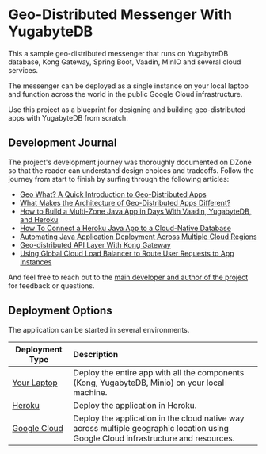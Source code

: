 # Geo-Distributed Messenger With YugabyteDB

This a sample geo-distributed messenger that runs on YugabyteDB database, Kong Gateway, Spring Boot, Vaadin, MinIO and several cloud services.   

The messenger can be deployed as a single instance on your local laptop and function across the world in the public Google Cloud infrastructure.

Use this project as a blueprint for designing and building geo-distributed apps with YugabyteDB from scratch.

## Development Journal

The project's development journey was thoroughly documented on DZone so that the reader can understand design choices and tradeoffs. Follow the journey from start to finish by surfing through the following articles:
* [Geo What? A Quick Introduction to Geo-Distributed Apps](https://dzone.com/articles/geo-what-a-quick-introduction-to-geo-distributed-a)
* [What Makes the Architecture of Geo-Distributed Apps Different?](https://dzone.com/articles/what-makes-the-architecture-of-geo-distributed-app)
* [How to Build a Multi-Zone Java App in Days With Vaadin, YugabyteDB, and Heroku](https://dzone.com/articles/how-to-build-a-multi-zone-java-app-in-days-with-va)
* [How To Connect a Heroku Java App to a Cloud-Native Database](https://dzone.com/articles/how-to-connect-a-heroku-app-to-a-yugabytedb-manage)
* [Automating Java Application Deployment Across Multiple Cloud Regions](https://dzone.com/articles/automating-java-application-deployment-across-mult)
* [Geo-distributed API Layer With Kong Gateway](https://dzone.com/articles/geo-distributed-api-layer-with-kong-gateway)
* [Using Global Cloud Load Balancer to Route User Requests to App Instances](https://dzone.com/articles/using-global-cloud-load-balancer-to-route-user-req)

And feel free to reach out to the [main developer and author of the project](https://twitter.com/denismagda) for feedback or questions.

## Deployment Options

The application can be started in several environments.

| Deployment Type    | Description   |         
| ------------------ |:--------------|
| [Your Laptop](local_deployment.md)        | Deploy the entire app with all the components (Kong, YugabyteDB, Minio) on your local machine.|
| [Heroku](heroku_deployment.md)             | Deploy the application in Heroku.     |
| [Google Cloud](gcloud_deployment.md)       | Deploy the application in the cloud native way across multiple geographic location using Google Cloud infrastructure and resources.     |
